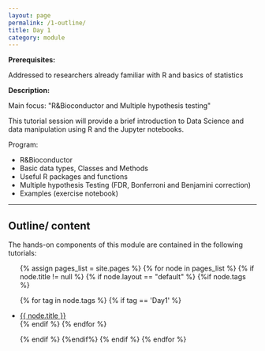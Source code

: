 ```yaml
---
layout: page
permalink: /1-outline/
title: Day 1
category: module
---
```


**Prerequisites:**

Addressed to researchers already familiar with R  and basics of statistics


**Description:**

Main focus: "R&Bioconductor and Multiple hypothesis testing"

This tutorial session will provide a brief introduction to Data Science and data manipulation using R and the Jupyter notebooks.

Program:


- R&Bioconductor
- Basic data types, Classes and Methods
- Useful R packages and functions
- Multiple hypothesis Testing (FDR, Bonferroni and Benjamini correction)
- Examples (exercise notebook)

---

## Outline/ content


The hands-on components of this module are contained in the following tutorials:

<ul >
{% assign pages_list = site.pages %}
{% for node in pages_list %}
{% if node.title != null %}
{% if node.layout == "default" %}
{%if node.tags %}

{% for tag in node.tags %}
{% if tag == 'Day1' %}
<!-- Note you need to prepend the site.baseurl always-->
<li><a href="{{site.url}}{{site.baseurl}}{{ node.url }}">{{ node.title }}</a>
</li>
{% endif %}
{% endfor %}

{% endif %}
{%endif%}
{% endif %}
{% endfor %}
</ul>


<a href="{{site.url}}{{site.baseurl}}/index.html" class="float">
<i class="fa fa-home my-float"></i>
</a>
